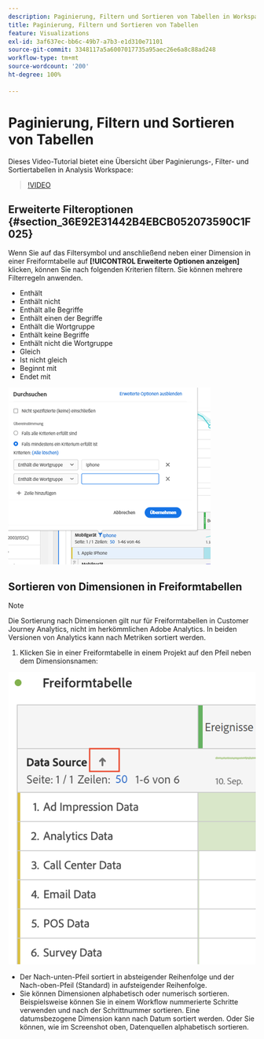 ```yaml
---
description: Paginierung, Filtern und Sortieren von Tabellen in Workspace
title: Paginierung, Filtern und Sortieren von Tabellen
feature: Visualizations
exl-id: 3af637ec-bb6c-49b7-a7b3-e1d310e71101
source-git-commit: 3348117a5a6007017735a95aec26e6a8c88ad248
workflow-type: tm+mt
source-wordcount: '200'
ht-degree: 100%

---
```


# Paginierung, Filtern und Sortieren von Tabellen

Dieses Video-Tutorial bietet eine Übersicht über Paginierungs-, Filter- und Sortiertabellen in Analysis Workspace:

>[!VIDEO](https://video.tv.adobe.com/v/23968)

## Erweiterte Filteroptionen {#section_36E92E31442B4EBCB052073590C1F025}

Wenn Sie auf das Filtersymbol und anschließend neben einer Dimension in einer Freiformtabelle auf **[!UICONTROL Erweiterte Optionen anzeigen]** klicken, können Sie nach folgenden Kriterien filtern. Sie können mehrere Filterregeln anwenden.

* Enthält
* Enthält nicht
* Enthält alle Begriffe
* Enthält einen der Begriffe
* Enthält die Wortgruppe
* Enthält keine Begriffe
* Enthält nicht die Wortgruppe
* Gleich
* Ist nicht gleich
* Beginnt mit
* Endet mit

![](assets/advanced-filter.png)

## Sortieren von Dimensionen in Freiformtabellen

>[!NOTE]
>
>Die Sortierung nach Dimensionen gilt nur für Freiformtabellen in Customer Journey Analytics, nicht im herkömmlichen Adobe Analytics. In beiden Versionen von Analytics kann nach Metriken sortiert werden.

1. Klicken Sie in einer Freiformtabelle in einem Projekt auf den Pfeil neben dem Dimensionsnamen:

![](assets/sort-dimensions.png)

* Der Nach-unten-Pfeil sortiert in absteigender Reihenfolge und der Nach-oben-Pfeil (Standard) in aufsteigender Reihenfolge.
* Sie können Dimensionen alphabetisch oder numerisch sortieren. Beispielsweise können Sie in einem Workflow nummerierte Schritte verwenden und nach der Schrittnummer sortieren. Eine datumsbezogene Dimension kann nach Datum sortiert werden. Oder Sie können, wie im Screenshot oben, Datenquellen alphabetisch sortieren.
